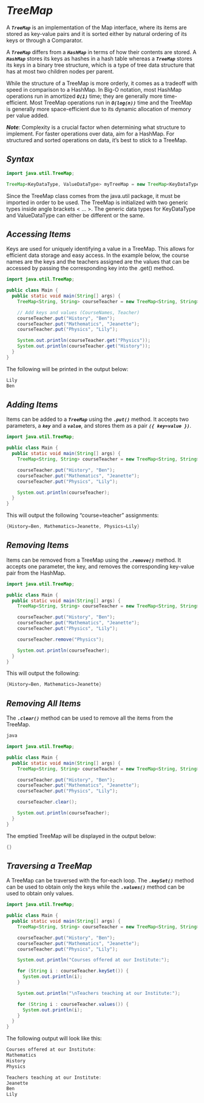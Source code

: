 # ***TreeMap***

A ***`TreeMap`*** is an implementation of the Map interface, where its items are stored as key-value pairs and it is sorted either by natural ordering of its keys or through a Comparator.

A ***`TreeMap`*** differs from a ***`HashMap`*** in terms of how their contents are stored. A ***`HashMap`*** stores its keys as hashes in a hash table whereas a ***`TreeMap`*** stores its keys in a binary tree structure, which is a type of tree data structure that has at most two children nodes per parent.

While the structure of a TreeMap is more orderly, it comes as a tradeoff with speed in comparison to a HashMap. In Big-O notation, most HashMap operations run in amortized ***`O(1)`*** time; they are generally more time-efficient. Most TreeMap operations run in ***`O(log(n))`*** time and the TreeMap is generally more space-efficient due to its dynamic allocation of memory per value added.

***Note***: Complexity is a crucial factor when determining what structure to implement. For faster operations over data, aim for a HashMap. For structured and sorted operations on data, it’s best to stick to a TreeMap.

## ***Syntax***
```java
import java.util.TreeMap;

TreeMap<KeyDataType, ValueDataType> myTreeMap = new TreeMap<KeyDataType, ValueDataType>();
```
Since the TreeMap class comes from the java.util package, it must be imported in order to be used. The TreeMap is initialized with two generic types inside angle brackets < ... >. The generic data types for KeyDataType and ValueDataType can either be different or the same.

## ***Accessing Items***

Keys are used for uniquely identifying a value in a TreeMap. This allows for efficient data storage and easy access. In the example below, the course names are the keys and the teachers assigned are the values that can be accessed by passing the corresponding key into the .get() method.
```java
import java.util.TreeMap;

public class Main {
  public static void main(String[] args) {
    TreeMap<String, String> courseTeacher = new TreeMap<String, String>();

    // Add keys and values (CourseNames, Teacher)
    courseTeacher.put("History", "Ben");
    courseTeacher.put("Mathematics", "Jeanette");
    courseTeacher.put("Physics", "Lily");

    System.out.println(courseTeacher.get("Physics"));
    System.out.println(courseTeacher.get("History"));
  }
}
```
The following will be printed in the output below:
```java
Lily
Ben
```
## ***Adding Items***

Items can be added to a ***`TreeMap`*** using the ***`.put()`*** method. It accepts two parameters, a ***`key`*** and a ***`value`***, and stores them as a pair ***`({ key=value })`***.
```java
import java.util.TreeMap;

public class Main {
  public static void main(String[] args) {
    TreeMap<String, String> courseTeacher = new TreeMap<String, String>();

    courseTeacher.put("History", "Ben");
    courseTeacher.put("Mathematics", "Jeanette");
    courseTeacher.put("Physics", "Lily");

    System.out.println(courseTeacher);
  }
}
```
This will output the following “course=teacher” assignments:
```java
{History=Ben, Mathematics=Jeanette, Physics=Lily}
```
## ***Removing Items***

Items can be removed from a TreeMap using the ***`.remove()`*** method. It accepts one parameter, the key, and removes the corresponding key-value pair from the HashMap.
```java
import java.util.TreeMap;

public class Main {
  public static void main(String[] args) {
    TreeMap<String, String> courseTeacher = new TreeMap<String, String>();

    courseTeacher.put("History", "Ben");
    courseTeacher.put("Mathematics", "Jeanette");
    courseTeacher.put("Physics", "Lily");

    courseTeacher.remove("Physics");

    System.out.println(courseTeacher);
  }
}
```
This will output the following:
```java
{History=Ben, Mathematics=Jeanette}
```
## ***Removing All Items***

The ***`.clear()`*** method can be used to remove all the items from the TreeMap.
```java
java

import java.util.TreeMap;

public class Main {
  public static void main(String[] args) {
    TreeMap<String, String> courseTeacher = new TreeMap<String, String>();

    courseTeacher.put("History", "Ben");
    courseTeacher.put("Mathematics", "Jeanette");
    courseTeacher.put("Physics", "Lily");

    courseTeacher.clear();

    System.out.println(courseTeacher);
  }
}
```
The emptied TreeMap will be displayed in the output below:
```java
{}
```
## ***Traversing a TreeMap***

A TreeMap can be traversed with the for-each loop. The ***`.keySet()`*** method can be used to obtain only the keys while the ***`.values()`*** method can be used to obtain only values.
```java
import java.util.TreeMap;

public class Main {
  public static void main(String[] args) {
    TreeMap<String, String> courseTeacher = new TreeMap<String, String>();

    courseTeacher.put("History", "Ben");
    courseTeacher.put("Mathematics", "Jeanette");
    courseTeacher.put("Physics", "Lily");

    System.out.println("Courses offered at our Institute:");

    for (String i : courseTeacher.keySet()) {
      System.out.println(i);
    }

    System.out.println("\nTeachers teaching at our Institute:");

    for (String i : courseTeacher.values()) {
      System.out.println(i);
    }
  }
}
```
The following output will look like this:
```java
Courses offered at our Institute:
Mathematics
History
Physics

Teachers teaching at our Institute:
Jeanette
Ben
Lily
```
